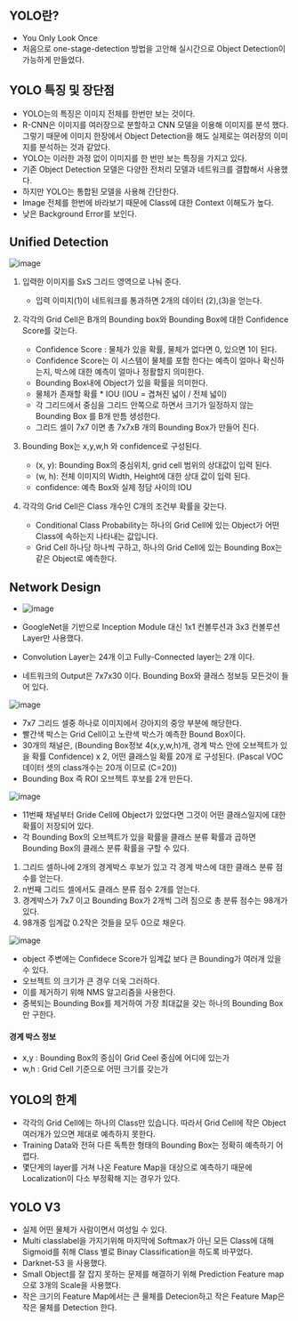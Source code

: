 ## YOLO란?
- You Only Look Once
- 처음으로 one-stage-detection 방법을 고안해 실시간으로 Object Detection이 가능하게 만들었다.

## YOLO 특징 및 장단점
- YOLO는의 특징은 이미지 전체를 한번만 보는 것이다.
- R-CNN은 이미지를 여러장으로 분할하고 CNN 모델을 이용해 이미지를 분석 했다. 그렇기 때문에 이미지 한장에서 Object Detection을 해도 실제로는 여러장의 이미지를 분석하는 것과 같았다.
- YOLO는 이러한 과정 없이 이미지를 한 번만 보는 특징을 가지고 있다.
- 기존 Object Detection 모델은 다양한 전처리 모델과 네트워크를 결합해서 사용했다.
- 하지만 YOLO는 통합된 모델을 사용해 간단한다.
- Image 전체를 한번에 바라보기 때문에 Class에 대한 Context 이해도가 높다.
- 낮은 Background Error를 보인다.

## Unified Detection
![image](https://img1.daumcdn.net/thumb/R1200x0/?scode=mtistory2&fname=https%3A%2F%2Fblog.kakaocdn.net%2Fdn%2Fbue4Cr%2Fbtq3VN5L0nG%2FejSxYvkQHWJ9bIYk8AVo4k%2Fimg.png)

1) 입력한 이미지를 SxS 그리드 영역으로 나눠 준다.
   - 입력 이미지(1)이 네트워크를 통과하면 2개의 데이터 (2),(3)을 얻는다.

2) 각각의 Grid Cell은 B개의 Bounding box와 Bounding Box에 대한 Confidence Score를 갖는다.
   -  Confidence Score : 물체가 있을 확률, 물체가 없다면 0, 있으면 1이 된다.
   -  Confidence Score는 이 시스템이 물체를 포함 한다는 예측이 얼마나 확신하는지, 박스에 대한 예측이 얼마나 정활할지 의미한다.
   -  Bounding Box내에 Object가 있을 확률을 의미한다.
   -  물체가 존재할 확률 * IOU (IOU = 겹쳐진 넓이 / 전체 넓이)
   -  각 그리드에서 중심을 그리드 안쪽으로 하면서 크기가 일정하지 않는 Bounding Box 를 B개 만틈 생성한다.
   -  그리드 셀이 7x7 이면 총 7x7xB 개의 Bounding Box가 만들어 진다.

3) Bounding Box는 x,y,w,h 와 confidence로 구성된다.
   - (x, y): Bounding Box의 중심위치, grid cell 범위의 상대값이 입력 된다.
   - (w, h): 전체 이미지의 Width, Height에 대한 상대 값이 입력 된다.
   - confidence: 예측 Box와 실제 정담 사이의 IOU

4) 각각의 Grid Cell은 Class 개수인 C개의 조건부 확률을 갖는다.
   - Conditional Class Probability는 하나의 Grid Cell에 있는 Object가 어떤 Class에 속하는지 나타내는 값입니다.
   - Grid Cell 하나당 하나씩 구하고, 하나의 Grid Cell에 있는 Bounding Box는 같은 Object로 예측한다.

## Network Design
- ![image](https://k.kakaocdn.net/dn/wOJlj/btqF3S3iQAa/wM8SggFkxA2YYDfAOcZFDK/img.png)

- GoogleNet을 기반으로 Inception Module 대신 1x1 컨볼루션과 3x3 컨볼루션 Layer만 사용했다.
- Convolution Layer는 24개 이고 Fully-Connected layer는 2개 이다.
- 네트워크의 Output은 7x7x30 이다. Bounding Box와 클래스 정보등 모든것이 들어 있다.

![image](https://k.kakaocdn.net/dn/bd6D6J/btqLq2TkKUX/4KH0HZB1GT8hBRvprlKckk/img.png)
- 7x7 그리드 셀중 하나로 이미지에서 강아지의 중앙 부분에 해당한다.
- 빨간색 박스는 Grid Cell이고 노란색 박스가 예측한 Bound Box이다.
- 30개의 채널은, (Bounding Box정보 4(x,y,w,h)개, 경계 박스 안에 오브젝트가 있을 확률 Confidence) x 2, 어떤 클래스일 확률 20개 로 구성된다. (Pascal VOC 데이터 셋의 class개수는 20개 이므로 (C=20))
- Bounding Box 즉 ROI 오브젝트 후보를 2개 만든다.

![image](https://k.kakaocdn.net/dn/b2wOfs/btqLqk7JY9F/S34QQXYBzKoZbhA5ZcZQQ1/img.png)
- 11번째 채널부터 Gride Cell에 Object가 있었다면 그것이 어떤 클래스일지에 대한 확률이 저장되어 있다.
- 각 Bounding Box의 오브젝트가 있을 확률을 클래스 분류 확률과 곱하면 Bounding Box의 클래스 분류 확률을 구할 수 있다.
1) 그리드 셀하나에 2개의 경계박스 후보가 있고 각 경계 박스에 대한 클래스 분류 점수를 얻는다.
2) n번째 그리드 셀에서도 클래스 분류 점수 2개를 얻는다.
3) 경계박스가 7x7 이고 Bounding Box가 2개씩 그려 짐으로 총 분류 점수는 98개가 있다.
4) 98개중 임계값 0.2작은 것들을 모두 0으로 채운다.

![image](https://k.kakaocdn.net/dn/mzq0R/btqF4TAGqOt/keizsOElYeGr8LBXh6qiG1/img.png)
- object 주변에는 Confidece Score가 임계값 보다 큰 Bounding가 여러개 있을 수 있다.
- 오브젝트 의 크기가 큰 경우 더욱 그러하다.
- 이를 제거하기 위해 NMS 알고리즘을 사용한다.
- 중복되는 Bounding Box를 제거하여 가장 최대값을 갖는 하나의 Bounding Box만 구한다.

#### 경계 박스 정보
- x,y : Bounding Box의 중심이 Grid Ceel 중심에 어디에 있는가
- w,h : Grid Cell 기준으로 어떤 크기를 갖는가

## YOLO의 한계
- 각각의 Grid Cell에는 하나의 Class만 있습니다. 따라서 Grid Cell에 작은 Object여러개가 있으면 제대로 예측하지 못한다.
- Training Data와 전혀 다른 독특한 형태의 Bounding Box는 정확히 예측하기 어렵다.
- 몇단게의 layer를 거쳐 나온 Feature Map을 대상으로 예측하기 때문에 Localization이 다소 부정확해 지는 경우가 있다.

## YOLO V3
- 실제 어떤 물체가 사람이면서 여성일 수 있다.
- Multi classlabel을 가지기위해 마지막에 Softmax가 아닌 모든 Class에 대해 Sigmoid를 취해 Class 별로 Binay Classification을 하도록 바꾸었다.
- Darknet-53 을 사용했다.
- Small Object를 잘 잡지 못하는 문제를 해결하기 위해 Prediction Feature map으로 3개의 Scale을 사용했다.
- 작은 크기의 Feature Map에서는 큰 물체를 Detecion하고 작은 Feature Map은 작은 물체를 Detection 한다.